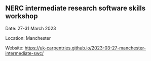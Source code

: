 ## NERC intermediate research software skills workshop

Date: 27-31 March 2023

Location: Manchester

Website: https://uk-carpentries.github.io/2023-03-27-manchester-intermediate-swc/ 
